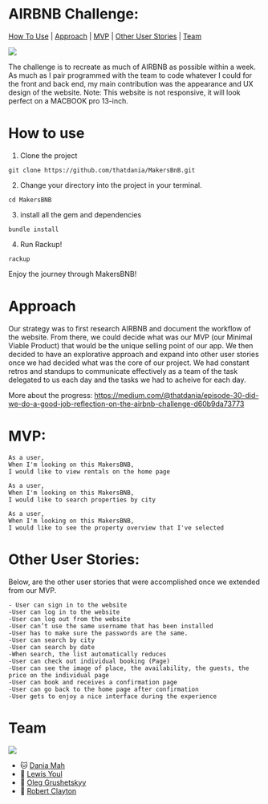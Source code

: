 # AIRBNB Challenge: 

[How To Use](#how-to-use) | [Approach](#approach) | [MVP](#mvp) | [Other User Stories](#other-user-stories) | [Team](#team)  

![](readmeimages/1.jpg)

The challenge is to recreate as much of AIRBNB as possible within a week. As much as I pair programmed with the team to code whatever I could for the front and back end, my main contribution was the appearance and UX design of the website. Note: This website is not 
responsive, it will look perfect on a MACBOOK pro 13-inch. 

# How to use 

1. Clone the project
```
git clone https://github.com/thatdania/MakersBnB.git
```

2. Change your directory into the project in your terminal. 
```
cd MakersBNB
```
3. install all the gem and dependencies 
```
bundle install 
```
4. Run Rackup!
```
rackup
```

Enjoy the journey through MakersBNB!

# Approach 
Our strategy was to first research AIRBNB and document the workflow of the website. From there, we could decide what was our MVP (our 
Minimal Viable Product) that would be the unique selling point of our app. We then decided to have an explorative approach and expand
into other user stories once we had decided what was the core of our project. We had constant retros and standups to communicate effectively as a team of the task delegated to us each day and the tasks we had to acheive for each day. 

More about the progress: https://medium.com/@thatdania/episode-30-did-we-do-a-good-job-reflection-on-the-airbnb-challenge-d60b9da73773

# MVP:  

```
As a user,
When I'm looking on this MakersBNB,
I would like to view rentals on the home page

As a user,
When I'm looking on this MakersBNB,
I would like to search properties by city

As a user,
When I'm looking on this MakersBNB,
I would like to see the property overview that I've selected

```

# Other User Stories:

Below, are the other user stories that were accomplished once we extended from our MVP. 

```
- User can sign in to the website 
-User can log in to the website
-User can log out from the website
-User can’t use the same username that has been installed
-User has to make sure the passwords are the same.
-User can search by city
-User can search by date
-When search, the list automatically reduces
-User can check out individual booking (Page)
-User can see the image of place, the availability, the guests, the price on the individual page 
-User can book and receives a confirmation page
-User can go back to the home page after confirmation 
-User gets to enjoy a nice interface during the experience 
```
# Team 

![](readmeimages/2.jpg)

- 🐱 [Dania Mah](https://github.com/thatdania)
- 🐸 [Lewis Youl](https://github.com/LewisYoul)
- 🐻 [Oleg Grushetskyy](https://github.com/olegfkl)
- 🐯 [Robert Clayton](https://github.com/RobertClayton)
